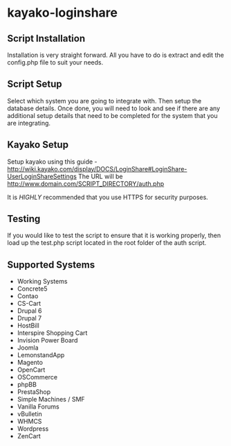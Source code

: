 kayako-loginshare
=================

## Script Installation
Installation is very straight forward.  All you have to do is extract and edit the config.php file to suit your needs.  

## Script Setup
Select which system you are going to integrate with.  Then setup the database details.  Once done, you will need to look and see if there are any additional setup details that need to be completed for the system that you are integrating.

## Kayako Setup
Setup kayako using this guide - 
http://wiki.kayako.com/display/DOCS/LoginShare#LoginShare-UserLoginShareSettings
The URL will be http://www.domain.com/SCRIPT_DIRECTORY/auth.php

It is *HIGHLY* recommended that you use HTTPS for security purposes.

## Testing
If you would like to test the script to ensure that it is working properly, then load up the test.php script located in the root folder of the auth script.

## Supported Systems
* Working Systems
* Concrete5
* Contao
* CS-Cart
* Drupal 6
* Drupal 7
* HostBill
* Interspire Shopping Cart
* Invision Power Board
* Joomla
* LemonstandApp
* Magento
* OpenCart
* OSCommerce
* phpBB
* PrestaShop
* Simple Machines / SMF
* Vanilla Forums
* vBulletin
* WHMCS
* Wordpress
* ZenCart
